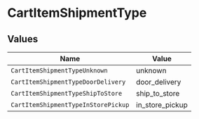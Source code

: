 # CartItemShipmentType


## Values

| Name                                | Value                               |
| ----------------------------------- | ----------------------------------- |
| `CartItemShipmentTypeUnknown`       | unknown                             |
| `CartItemShipmentTypeDoorDelivery`  | door_delivery                       |
| `CartItemShipmentTypeShipToStore`   | ship_to_store                       |
| `CartItemShipmentTypeInStorePickup` | in_store_pickup                     |